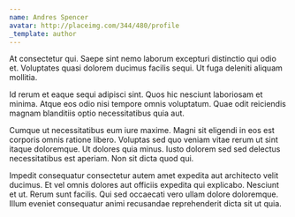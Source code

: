 ```yaml
---
name: Andres Spencer
avatar: http://placeimg.com/344/480/profile
_template: author
---
```

At consectetur qui. Saepe sint nemo laborum excepturi distinctio qui odio et. Voluptates quasi dolorem ducimus facilis sequi. Ut fuga deleniti aliquam mollitia.
  
Id rerum et eaque sequi adipisci sint. Quos hic nesciunt laboriosam et minima. Atque eos odio nisi tempore omnis voluptatum. Quae odit reiciendis magnam blanditiis optio necessitatibus quia aut.
  
Cumque ut necessitatibus eum iure maxime. Magni sit eligendi in eos est corporis omnis ratione libero. Voluptas sed quo veniam vitae rerum ut sint itaque doloremque. Ut dolores quia minus. Iusto dolorem sed sed delectus necessitatibus est aperiam. Non sit dicta quod qui.
  
Impedit consequatur consectetur autem amet expedita aut architecto velit ducimus. Et vel omnis dolores aut officiis expedita qui explicabo. Nesciunt et ut. Rerum sunt facilis. Qui sed occaecati vero ullam dolore doloremque. Illum eveniet consequatur animi recusandae reprehenderit dicta sit ut quia.
